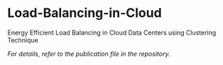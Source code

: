 # Load-Balancing-in-Cloud
Energy Efficient Load Balancing in Cloud Data Centers using Clustering Technique 

*For details, refer to the publication file in the repository.*
